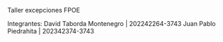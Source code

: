 Taller excepciones FPOE

Integrantes:
David Taborda Montenegro | 202242264-3743
Juan Pablo Piedrahita | 202342374-3743

